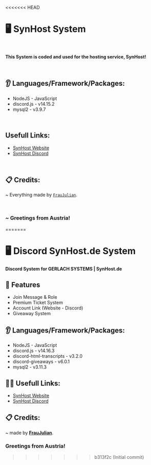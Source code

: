 <<<<<<< HEAD
# 🖥️ SynHost System

<br>

**This System is coded and used for the hosting service, SynHost!**

<br>

## 👂 Languages/Framework/Packages:
- NodeJS - JavaScript
- discord.js - v14.15.2
- mysql2 - v3.9.7

<br>

## Usefull Links:
- [SynHost Website](https://synhost.de/)
- [SynHost Discord](https://discord.gg/ByJhNavpsd)

<br>

## 📋 Credits:
~ Everything made by [`FrauJulian`](https://github.com/FrauJulian). <br>

<br>

### ~ Greetings from Austria!

=======
# 🖥️ Discord SynHost.de System  
  
**Discord System for GERLACH SYSTEMS | SynHost.de**

## 👀 Features
- Join Message & Role
- Premium Ticket System
- Account Link (Website - Discord)
- Giveaway System

## 👂 Languages/Framework/Packages:
- NodeJS - JavaScript
- discord.js - v14.16.3
- discord-html-transcripts - v3.2.0
- discord-giveaways - v6.0.1
- mysql2 - v3.11.3

## 🙋‍♂️ Usefull Links:
- [SynHost Website](https://synhost.de/)
- [SynHost Discord](https://discord.gg/ByJhNavpsd)

## 📋 Credits:
~ made by [**FrauJulian**](https://fraujulian.xyz/).  

### Greetings from Austria!
>>>>>>> b313f2c (Initial commit)
